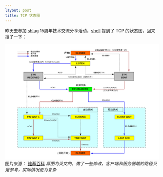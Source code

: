 ```yaml
---
layout: post
title: TCP 状态图
---
```


昨天去参加 [shlug](https://groups.google.com/group/shlug) 15周年技术交流分享活动，[shell](http://shell909090.com/blog/) 提到了 TCP 的状态图，回来搜了一下：

<a width="100%" href="/static/images/Tcp_state_diagram_fixed.svg"><img src="/static/images/Tcp_state_diagram_fixed.png" /></a>
图片来源： [维基百科](http://en.wikipedia.org/wiki/File:Tcp_state_diagram_fixed.svg)
_原图为英文的，做了一些修改，客户端和服务器端的路径只是参考，实际情况更为复杂_
